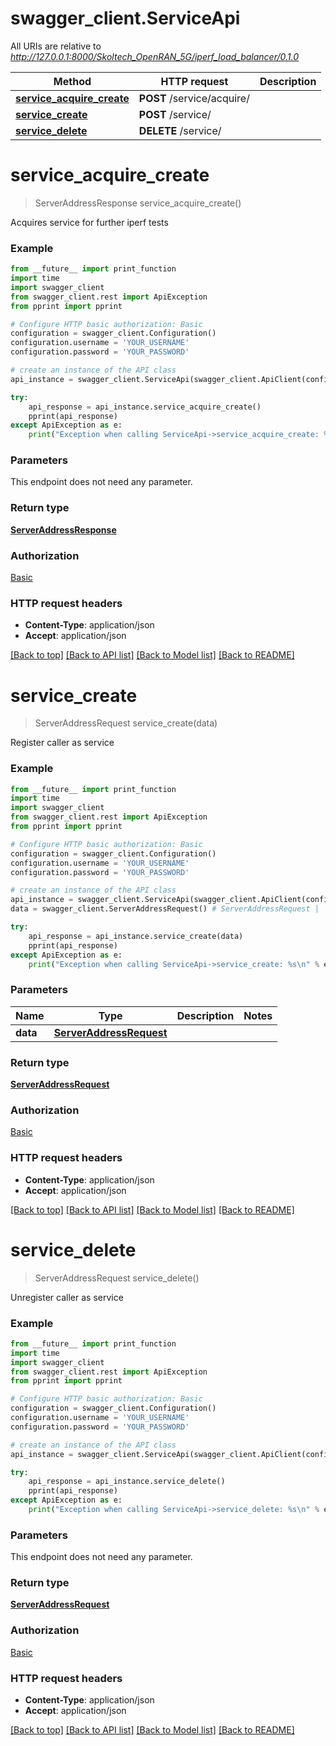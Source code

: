 # swagger_client.ServiceApi

All URIs are relative to *http://127.0.0.1:8000/Skoltech_OpenRAN_5G/iperf_load_balancer/0.1.0*

Method | HTTP request | Description
------------- | ------------- | -------------
[**service_acquire_create**](ServiceApi.md#service_acquire_create) | **POST** /service/acquire/ | 
[**service_create**](ServiceApi.md#service_create) | **POST** /service/ | 
[**service_delete**](ServiceApi.md#service_delete) | **DELETE** /service/ | 


# **service_acquire_create**
> ServerAddressResponse service_acquire_create()



Acquires service for further iperf tests

### Example
```python
from __future__ import print_function
import time
import swagger_client
from swagger_client.rest import ApiException
from pprint import pprint

# Configure HTTP basic authorization: Basic
configuration = swagger_client.Configuration()
configuration.username = 'YOUR_USERNAME'
configuration.password = 'YOUR_PASSWORD'

# create an instance of the API class
api_instance = swagger_client.ServiceApi(swagger_client.ApiClient(configuration))

try:
    api_response = api_instance.service_acquire_create()
    pprint(api_response)
except ApiException as e:
    print("Exception when calling ServiceApi->service_acquire_create: %s\n" % e)
```

### Parameters
This endpoint does not need any parameter.

### Return type

[**ServerAddressResponse**](ServerAddressResponse.md)

### Authorization

[Basic](../README.md#Basic)

### HTTP request headers

 - **Content-Type**: application/json
 - **Accept**: application/json

[[Back to top]](#) [[Back to API list]](../README.md#documentation-for-api-endpoints) [[Back to Model list]](../README.md#documentation-for-models) [[Back to README]](../README.md)

# **service_create**
> ServerAddressRequest service_create(data)



Register caller as service

### Example
```python
from __future__ import print_function
import time
import swagger_client
from swagger_client.rest import ApiException
from pprint import pprint

# Configure HTTP basic authorization: Basic
configuration = swagger_client.Configuration()
configuration.username = 'YOUR_USERNAME'
configuration.password = 'YOUR_PASSWORD'

# create an instance of the API class
api_instance = swagger_client.ServiceApi(swagger_client.ApiClient(configuration))
data = swagger_client.ServerAddressRequest() # ServerAddressRequest | 

try:
    api_response = api_instance.service_create(data)
    pprint(api_response)
except ApiException as e:
    print("Exception when calling ServiceApi->service_create: %s\n" % e)
```

### Parameters

Name | Type | Description  | Notes
------------- | ------------- | ------------- | -------------
 **data** | [**ServerAddressRequest**](ServerAddressRequest.md)|  | 

### Return type

[**ServerAddressRequest**](ServerAddressRequest.md)

### Authorization

[Basic](../README.md#Basic)

### HTTP request headers

 - **Content-Type**: application/json
 - **Accept**: application/json

[[Back to top]](#) [[Back to API list]](../README.md#documentation-for-api-endpoints) [[Back to Model list]](../README.md#documentation-for-models) [[Back to README]](../README.md)

# **service_delete**
> ServerAddressRequest service_delete()



Unregister caller as service

### Example
```python
from __future__ import print_function
import time
import swagger_client
from swagger_client.rest import ApiException
from pprint import pprint

# Configure HTTP basic authorization: Basic
configuration = swagger_client.Configuration()
configuration.username = 'YOUR_USERNAME'
configuration.password = 'YOUR_PASSWORD'

# create an instance of the API class
api_instance = swagger_client.ServiceApi(swagger_client.ApiClient(configuration))

try:
    api_response = api_instance.service_delete()
    pprint(api_response)
except ApiException as e:
    print("Exception when calling ServiceApi->service_delete: %s\n" % e)
```

### Parameters
This endpoint does not need any parameter.

### Return type

[**ServerAddressRequest**](ServerAddressRequest.md)

### Authorization

[Basic](../README.md#Basic)

### HTTP request headers

 - **Content-Type**: application/json
 - **Accept**: application/json

[[Back to top]](#) [[Back to API list]](../README.md#documentation-for-api-endpoints) [[Back to Model list]](../README.md#documentation-for-models) [[Back to README]](../README.md)

